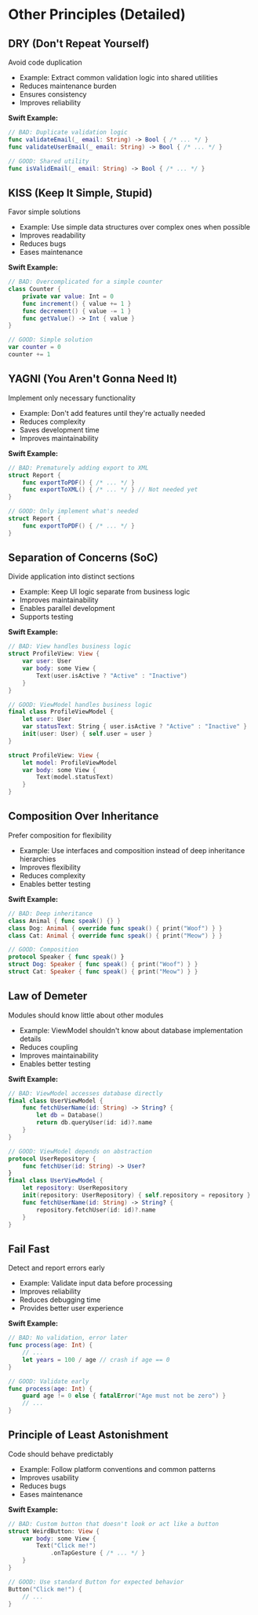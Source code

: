 # Other Principles (Detailed)

## DRY (Don't Repeat Yourself)

Avoid code duplication

- Example: Extract common validation logic into shared utilities
- Reduces maintenance burden
- Ensures consistency
- Improves reliability

**Swift Example:**

```swift
// BAD: Duplicate validation logic
func validateEmail(_ email: String) -> Bool { /* ... */ }
func validateUserEmail(_ email: String) -> Bool { /* ... */ }

// GOOD: Shared utility
func isValidEmail(_ email: String) -> Bool { /* ... */ }
```

## KISS (Keep It Simple, Stupid)

Favor simple solutions

- Example: Use simple data structures over complex ones when possible
- Improves readability
- Reduces bugs
- Eases maintenance

**Swift Example:**

```swift
// BAD: Overcomplicated for a simple counter
class Counter {
    private var value: Int = 0
    func increment() { value += 1 }
    func decrement() { value -= 1 }
    func getValue() -> Int { value }
}

// GOOD: Simple solution
var counter = 0
counter += 1
```

## YAGNI (You Aren't Gonna Need It)

Implement only necessary functionality

- Example: Don't add features until they're actually needed
- Reduces complexity
- Saves development time
- Improves maintainability

**Swift Example:**

```swift
// BAD: Prematurely adding export to XML
struct Report {
    func exportToPDF() { /* ... */ }
    func exportToXML() { /* ... */ } // Not needed yet
}

// GOOD: Only implement what's needed
struct Report {
    func exportToPDF() { /* ... */ }
}
```

## Separation of Concerns (SoC)

Divide application into distinct sections

- Example: Keep UI logic separate from business logic
- Improves maintainability
- Enables parallel development
- Supports testing

**Swift Example:**

```swift
// BAD: View handles business logic
struct ProfileView: View {
    var user: User
    var body: some View {
        Text(user.isActive ? "Active" : "Inactive")
    }
}

// GOOD: ViewModel handles business logic
final class ProfileViewModel {
    let user: User
    var statusText: String { user.isActive ? "Active" : "Inactive" }
    init(user: User) { self.user = user }
}

struct ProfileView: View {
    let model: ProfileViewModel
    var body: some View {
        Text(model.statusText)
    }
}
```

## Composition Over Inheritance

Prefer composition for flexibility

- Example: Use interfaces and composition instead of deep inheritance hierarchies
- Improves flexibility
- Reduces complexity
- Enables better testing

**Swift Example:**

```swift
// BAD: Deep inheritance
class Animal { func speak() {} }
class Dog: Animal { override func speak() { print("Woof") } }
class Cat: Animal { override func speak() { print("Meow") } }

// GOOD: Composition
protocol Speaker { func speak() }
struct Dog: Speaker { func speak() { print("Woof") } }
struct Cat: Speaker { func speak() { print("Meow") } }
```

## Law of Demeter

Modules should know little about other modules

- Example: ViewModel shouldn't know about database implementation details
- Reduces coupling
- Improves maintainability
- Enables better testing

**Swift Example:**

```swift
// BAD: ViewModel accesses database directly
final class UserViewModel {
    func fetchUserName(id: String) -> String? {
        let db = Database()
        return db.queryUser(id: id)?.name
    }
}

// GOOD: ViewModel depends on abstraction
protocol UserRepository {
    func fetchUser(id: String) -> User?
}
final class UserViewModel {
    let repository: UserRepository
    init(repository: UserRepository) { self.repository = repository }
    func fetchUserName(id: String) -> String? {
        repository.fetchUser(id: id)?.name
    }
}
```

## Fail Fast

Detect and report errors early

- Example: Validate input data before processing
- Improves reliability
- Reduces debugging time
- Provides better user experience

**Swift Example:**

```swift
// BAD: No validation, error later
func process(age: Int) {
    // ...
    let years = 100 / age // crash if age == 0
}

// GOOD: Validate early
func process(age: Int) {
    guard age != 0 else { fatalError("Age must not be zero") }
    // ...
}
```

## Principle of Least Astonishment

Code should behave predictably

- Example: Follow platform conventions and common patterns
- Improves usability
- Reduces bugs
- Eases maintenance

**Swift Example:**

```swift
// BAD: Custom button that doesn't look or act like a button
struct WeirdButton: View {
    var body: some View {
        Text("Click me!")
            .onTapGesture { /* ... */ }
    }
}

// GOOD: Use standard Button for expected behavior
Button("Click me!") {
    // ...
}
```
